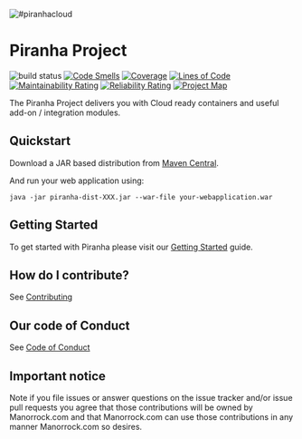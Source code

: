 ![#piranhacloud](piranha_cloud.svg)

# Piranha Project

![build status](https://github.com/piranhacloud/piranha/workflows/build/badge.svg)
[![Code Smells](https://sonarcloud.io/api/project_badges/measure?project=piranhacloud_piranha&metric=code_smells)](https://sonarcloud.io/summary/new_code?id=piranhacloud_piranha)
[![Coverage](https://sonarcloud.io/api/project_badges/measure?project=piranhacloud_piranha&metric=coverage)](https://sonarcloud.io/dashboard?id=piranhacloud_piranha)
[![Lines of Code](https://sonarcloud.io/api/project_badges/measure?project=piranhacloud_piranha&metric=ncloc)](https://sonarcloud.io/summary/new_code?id=piranhacloud_piranha)
[![Maintainability Rating](https://sonarcloud.io/api/project_badges/measure?project=piranhacloud_piranha&metric=sqale_rating)](https://sonarcloud.io/dashboard?id=piranhacloud_piranha)
[![Reliability Rating](https://sonarcloud.io/api/project_badges/measure?project=piranhacloud_piranha&metric=reliability_rating)](https://sonarcloud.io/dashboard?id=piranhacloud_piranha)
[![Project Map](https://sourcespy.com/shield.svg)](https://sourcespy.com/github/piranhacloudpiranha/)

The Piranha Project delivers you with Cloud ready containers and useful add-on / 
integration modules.

## Quickstart

Download a JAR based distribution from <a href="https://repo1.maven.org/maven2/cloud/piranha/dist/">Maven Central</a>.

And run your web application using:

```
java -jar piranha-dist-XXX.jar --war-file your-webapplication.war
```

## Getting Started

To get started with Piranha please visit our 
[Getting Started](https://piranha.cloud/getting-started/) guide.

## How do I contribute?

See [Contributing](CONTRIBUTING.md)

## Our code of Conduct

See [Code of Conduct](CODE_OF_CONDUCT.md)

## Important notice

Note if you file issues or answer questions on the issue tracker and/or issue 
pull requests you agree that those contributions will be owned by Manorrock.com
and that Manorrock.com can use those contributions in any manner Manorrock.com
so desires.
